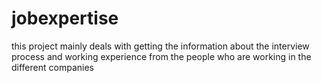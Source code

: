 # jobexpertise
this project mainly deals with  getting the information about the interview process and working experience from the people who are working in the different companies
